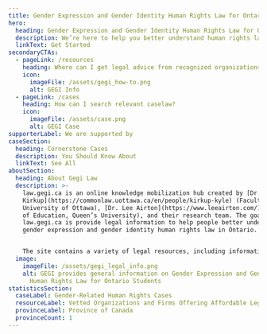 ```yaml
---
title: Gender Expression and Gender Identity Human Rights Law for Ontario Students
hero:
  heading: Gender Expression and Gender Identity Human Rights Law for Ontario Students
  description: We’re here to help you better understand human rights law in Ontario.
  linkText: Get Started
secondaryCTAs:
  - pageLink: /resources
    heading: Where can I get legal advice from recognized organizations and firms?
    icon:
      imageFile: /assets/gegi_how-to.png
      alt: GEGI Info
  - pageLink: /cases
    heading: How can I search relevant caselaw?
    icon:
      imageFile: /assets/case.png
      alt: GEGI Case
supporterLabel: We are supported by
caseSection:
  heading: Cornerstone Cases
  description: You Should Know About
  linkText: See All
aboutSection:
  heading: About Gegi Law
  description: >-
    law.gegi.ca is an online knowledge mobilization hub created by [Dr. Kyle
    Kirkup](https://commonlaw.uottawa.ca/en/people/kirkup-kyle) (Faculty of Law,
    University of Ottawa), [Dr. Lee Airton](https://www.leeairton.com/) (Faculty
    of Education, Queen’s University), and their research team. The goal of
    law.gegi.ca is provide legal information to help people better understand
    gender expression and gender identity human rights law in Ontario.


    The site contains a variety of legal resources, including information on the Ontario Human Rights Code, where to access legal advice for a specific legal problem, and examples of publicly-accessible decisions of the Ontario Human Rights Tribunal. law.gegi.ca does not provide legal advice.
  image:
    imageFile: /assets/gegi_legal_info.png
    alt: GEGI provides general information on Gender Expression and Gender Identity
      Human Rights Law for Ontario Students
statisticsSection:
  caseLabel: Gender-Related Human Rights Cases
  resourceLabel: Vetted Organizations and Firms Offering Affordable Legal Services
  provinceLabel: Province of Canada
  provinceCount: 1
---
```

